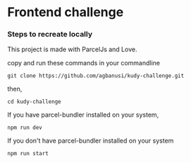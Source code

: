 # Frontend challenge

### Steps to recreate locally
This project is made with ParcelJs and Love.

copy and run these commands in your commandline
```
git clone https://github.com/agbanusi/kudy-challenge.git
```
then,
```
cd kudy-challenge
```
If you have parcel-bundler installed on your system,
```
npm run dev
```
If you don't have parcel-bundler installed on your system
```
npm run start
```
